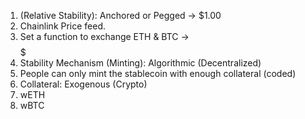 1. (Relative Stability): Anchored or Pegged -> $1.00
  1. Chainlink Price feed.
  2. Set a function to exchange ETH & BTC -> $$$$$
2. Stability Mechanism (Minting): Algorithmic (Decentralized)
  1. People can only mint the stablecoin with enough collateral (coded)
3. Collateral: Exogenous (Crypto)
  1. wETH
  2. wBTC
